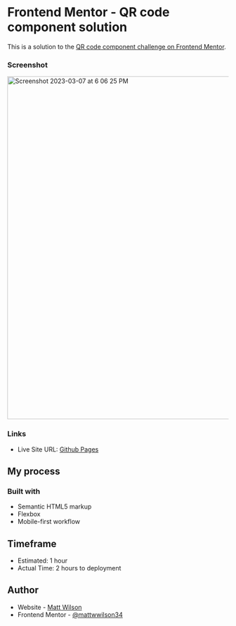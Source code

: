 # Frontend Mentor - QR code component solution

This is a solution to the [QR code component challenge on Frontend Mentor](https://www.frontendmentor.io/challenges/qr-code-component-iux_sIO_H). 

### Screenshot
<img width="780" alt="Screenshot 2023-03-07 at 6 06 25 PM" src="https://user-images.githubusercontent.com/49503056/223574643-fe25e95a-7b0d-48db-a710-4da312756f66.png">


### Links

- Live Site URL: [Github Pages](https://mattwwilson34.github.io/qr-code-component/)

## My process

### Built with

- Semantic HTML5 markup
- Flexbox
- Mobile-first workflow

## Timeframe

- Estimated: 1 hour
- Actual Time: 2 hours to deployment

## Author

- Website - [Matt Wilson](https://mattwwilson.com/)
- Frontend Mentor - [@mattwwilson34](https://www.frontendmentor.io/profile/Mattwwilson34)
